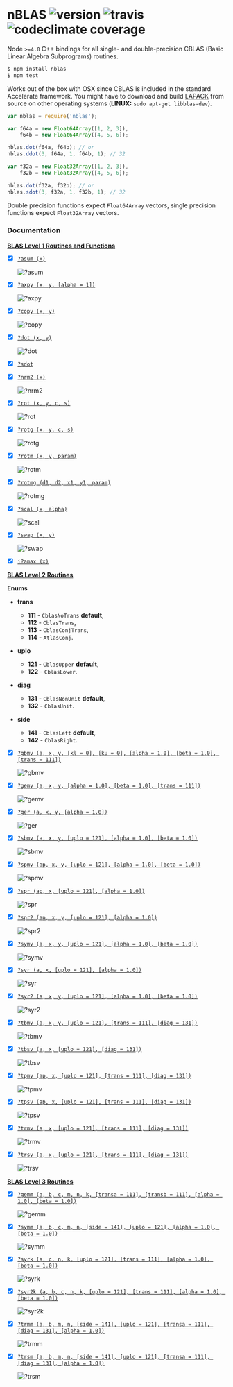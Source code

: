 # nBLAS ![version](https://img.shields.io/npm/v/nblas.svg) ![travis](https://img.shields.io/travis/mateogianolio/nblas.svg) ![codeclimate coverage](https://img.shields.io/codeclimate/coverage/github/mateogianolio/nblas.svg)

Node `>=4.0` C++ bindings for all single- and double-precision CBLAS (Basic Linear Algebra Subprograms) routines.

```bash
$ npm install nblas
$ npm test
```

Works out of the box with OSX since CBLAS is included in the standard Accelerate framework. You might have to download and build [LAPACK](http://www.netlib.org/lapack/#_lapack_version_3_6_0) from source on other operating systems (**LINUX:** `sudo apt-get libblas-dev`).

```javascript
var nblas = require('nblas');

var f64a = new Float64Array([1, 2, 3]),
    f64b = new Float64Array([4, 5, 6]);

nblas.dot(f64a, f64b); // or
nblas.ddot(3, f64a, 1, f64b, 1); // 32

var f32a = new Float32Array([1, 2, 3]),
    f32b = new Float32Array([4, 5, 6]);

nblas.dot(f32a, f32b); // or
nblas.sdot(3, f32a, 1, f32b, 1); // 32
```

Double precision functions expect `Float64Array` vectors, single precision functions expect `Float32Array` vectors.

### Documentation

**[BLAS Level 1 Routines and Functions](https://software.intel.com/en-us/node/468390)**
- [x] [`?asum (x)`](https://software.intel.com/node/e49cf403-8071-4252-a85f-28964ac3da9e#E49CF403-8071-4252-A85F-28964AC3DA9E)

  ![?asum](https://github.com/mateogianolio/nblas/blob/master/tex/asum.png?raw=true)

- [x] [`?axpy (x, y, [alpha = 1])`](https://software.intel.com/node/e25d8e10-0440-4827-bc58-bc71128ea6ee#E25D8E10-0440-4827-BC58-BC71128EA6EE)

  ![?axpy](https://github.com/mateogianolio/nblas/blob/master/tex/axpy.png?raw=true)

- [x] [`?copy (x, y)`](https://software.intel.com/node/20a9ac46-ce44-4a6a-8ce4-6a53d802a0b5#20A9AC46-CE44-4A6A-8CE4-6A53D802A0B5)

  ![?copy](https://github.com/mateogianolio/nblas/blob/master/tex/copy.png?raw=true)

- [x] [`?dot (x, y)`](https://software.intel.com/node/d4e53c70-d8fa-4095-a800-4203cafe64fe#D4E53C70-D8FA-4095-A800-4203CAFE64FE)

  ![?dot](https://github.com/mateogianolio/nblas/blob/master/tex/dot.png?raw=true)

- [x] [`?sdot`](https://software.intel.com/node/a0a4aefe-c291-4847-8242-5ecb3c08d6a5#A0A4AEFE-C291-4847-8242-5ECB3C08D6A5)
- [x] [`?nrm2 (x)`](https://software.intel.com/node/ea1df8e7-fc12-4a82-a804-b62956334c40#EA1DF8E7-FC12-4A82-A804-B62956334C40)

  ![?nrm2](https://github.com/mateogianolio/nblas/blob/master/tex/nrm2.png?raw=true)
- [x] [`?rot (x, y, c, s)`](https://software.intel.com/node/742238c6-e459-4444-a694-7cc7500cf00f#742238C6-E459-4444-A694-7CC7500CF00F)

  ![?rot](https://github.com/mateogianolio/nblas/blob/master/tex/rot.png?raw=true)
- [x] [`?rotg (x, y, c, s)`](https://software.intel.com/node/50049e08-b0f8-4270-80cc-7ab5d25eea3f#50049E08-B0F8-4270-80CC-7AB5D25EEA3F)

  ![?rotg](https://github.com/mateogianolio/nblas/blob/master/tex/rotg.png?raw=true)
- [x] [`?rotm (x, y, param)`](https://software.intel.com/node/8ce9d22e-f4df-46a6-9a8a-faba22bdcc93#8CE9D22E-F4DF-46A6-9A8A-FABA22BDCC93)

  ![?rotm](https://github.com/mateogianolio/nblas/blob/master/tex/rotm.png?raw=true)
- [x] [`?rotmg (d1, d2, x1, y1, param)`](https://software.intel.com/node/a28000eb-ea0b-488b-8058-4e1cb0e97074#A28000EB-EA0B-488B-8058-4E1CB0E97074)

  ![?rotmg](https://github.com/mateogianolio/nblas/blob/master/tex/rotmg.png?raw=true)
- [x] [`?scal (x, alpha)`](https://software.intel.com/node/7269dcfe-7235-4690-a69e-d08712d8fc44#7269DCFE-7235-4690-A69E-D08712D8FC44)

  ![?scal](https://github.com/mateogianolio/nblas/blob/master/tex/scal.png?raw=true)
- [x] [`?swap (x, y)`](https://software.intel.com/node/423ea638-1a23-46d8-a882-e022064edad7#423EA638-1A23-46D8-A882-E022064EDAD7)

  ![?swap](https://github.com/mateogianolio/nblas/blob/master/tex/swap.png?raw=true)
- [x] [`i?amax (x)`](https://software.intel.com/node/c43c2490-109a-4a3b-8c5c-e8b67224bc03#C43C2490-109A-4A3B-8C5C-E8B67224BC03)

**[BLAS Level 2 Routines](https://software.intel.com/en-us/node/468426)**

**Enums**

- **trans**
  - **111** - `CblasNoTrans` **default**,
  - **112** - `CblasTrans`,
  - **113** - `CblasConjTrans`,
  - **114** - `AtlasConj`.

- **uplo**
  - **121** - `CblasUpper` **default**,
  - **122** - `CblasLower`.

- **diag**
  - **131** - `CblasNonUnit` **default**,
  - **132** - `CblasUnit`.

- **side**
  - **141** - `CblasLeft` **default**,
  - **142** - `CblasRight`.


- [x] [`?gbmv (a, x, y, [kl = 0], [ku = 0], [alpha = 1.0], [beta = 1.0], [trans = 111])`](https://software.intel.com/node/bc780af8-f243-4a20-b264-06424a8b5621#BC780AF8-F243-4A20-B264-06424A8B5621)

  ![?gbmv](https://github.com/mateogianolio/nblas/blob/master/tex/gbmv.png?raw=true)

- [x] [`?gemv (a, x, y, [alpha = 1.0], [beta = 1.0], [trans = 111])`](https://software.intel.com/node/443228c4-626e-48a7-b230-26fb061eacf2#443228C4-626E-48A7-B230-26FB061EACF2)

  ![?gemv](https://github.com/mateogianolio/nblas/blob/master/tex/gbmv.png?raw=true)

- [x] [`?ger (a, x, y, [alpha = 1.0])`](https://software.intel.com/node/26a7befc-1a1d-4c19-b482-5e72e6b02417#26A7BEFC-1A1D-4C19-B482-5E72E6B02417)

  ![?ger](https://github.com/mateogianolio/nblas/blob/master/tex/ger.png?raw=true)

- [x] [`?sbmv (a, x, y, [uplo = 121], [alpha = 1.0], [beta = 1.0])`](https://software.intel.com/node/c80f5eb2-d6c3-44e5-b0c8-9813a0c2340a#C80F5EB2-D6C3-44E5-B0C8-9813A0C2340A)

  ![?sbmv](https://github.com/mateogianolio/nblas/blob/master/tex/gbmv.png?raw=true)

- [x] [`?spmv (ap, x, y, [uplo = 121], [alpha = 1.0], [beta = 1.0])`](https://software.intel.com/node/16cb58c4-105b-486c-b6aa-42bb0c721a76#16CB58C4-105B-486C-B6AA-42BB0C721A76)

  ![?spmv](https://github.com/mateogianolio/nblas/blob/master/tex/gbmv.png?raw=true)

- [x] [`?spr (ap, x, [uplo = 121], [alpha = 1.0])`](https://software.intel.com/node/f460bc61-5a47-4c0d-a2e0-a29adaa1b613#F460BC61-5A47-4C0D-A2E0-A29ADAA1B613)

  ![?spr](https://github.com/mateogianolio/nblas/blob/master/tex/spr.png?raw=true)

- [x] [`?spr2 (ap, x, y, [uplo = 121], [alpha = 1.0])`](https://software.intel.com/node/c8dd665d-5e52-4214-aeab-ba4de61418e1#C8DD665D-5E52-4214-AEAB-BA4DE61418E1)

  ![?spr2](https://github.com/mateogianolio/nblas/blob/master/tex/spr2.png?raw=true)

- [x] [`?symv (a, x, y, [uplo = 121], [alpha = 1.0], [beta = 1.0])`](https://software.intel.com/node/6265ba37-6e58-4c27-8035-92d836f58ec4#6265BA37-6E58-4C27-8035-92D836F58EC4)

  ![?symv](https://github.com/mateogianolio/nblas/blob/master/tex/gbmv.png?raw=true)

- [x] [`?syr (a, x, [uplo = 121], [alpha = 1.0])`](https://software.intel.com/node/fcfba6db-8859-42e9-a626-3c74fc34b6c1#FCFBA6DB-8859-42E9-A626-3C74FC34B6C1)

  ![?syr](https://github.com/mateogianolio/nblas/blob/master/tex/syr.png?raw=true)

- [x] [`?syr2 (a, x, y, [uplo = 121], [alpha = 1.0], [beta = 1.0])`](https://software.intel.com/node/34efa07b-4a2a-42c3-90e2-d27b8a8f744e#34EFA07B-4A2A-42C3-90E2-D27B8A8F744E)

  ![?syr2](https://github.com/mateogianolio/nblas/blob/master/tex/spr2.png?raw=true)

- [x] [`?tbmv (a, x, y, [uplo = 121], [trans = 111], [diag = 131])`](https://software.intel.com/node/14dfa68e-00c5-44c5-9e61-7279602af0c7#14DFA68E-00C5-44C5-9E61-7279602AF0C7)

  ![?tbmv](https://github.com/mateogianolio/nblas/blob/master/tex/tbmv.png?raw=true)

- [x] [`?tbsv (a, x, [uplo = 121], [diag = 131])`](https://software.intel.com/node/0e673aed-9c3a-44af-92a5-4a5326d6a007#0E673AED-9C3A-44AF-92A5-4A5326D6A007)

  ![?tbsv](https://github.com/mateogianolio/nblas/blob/master/tex/tbsv.png?raw=true)

- [x] [`?tpmv (ap, x, [uplo = 121], [trans = 111], [diag = 131])`](https://software.intel.com/node/f6666c0e-b843-4e12-9ad4-8898a6ef4018#F6666C0E-B843-4E12-9AD4-8898A6EF4018)

  ![?tpmv](https://github.com/mateogianolio/nblas/blob/master/tex/tbmv.png?raw=true)

- [x] [`?tpsv (ap, x, [uplo = 121], [trans = 111], [diag = 131])`](https://software.intel.com/node/0eecd264-9871-4097-8af5-68eedae0d00a#0EECD264-9871-4097-8AF5-68EEDAE0D00A)

  ![?tpsv](https://github.com/mateogianolio/nblas/blob/master/tex/tbsv.png?raw=true)

- [x] [`?trmv (a, x, [uplo = 121], [trans = 111], [diag = 131])`](https://software.intel.com/node/feb986db-24ff-4e64-9c44-289dde419eeb#FEB986DB-24FF-4E64-9C44-289DDE419EEB)

  ![?trmv](https://github.com/mateogianolio/nblas/blob/master/tex/tbmv.png?raw=true)

- [x] [`?trsv (a, x, [uplo = 121], [trans = 111], [diag = 131])`](https://software.intel.com/node/d8733073-f041-4aa1-b82c-123dfa993ad7#D8733073-F041-4AA1-B82C-123DFA993AD7)

  ![?trsv](https://github.com/mateogianolio/nblas/blob/master/tex/tbsv.png?raw=true)

**[BLAS Level 3 Routines](https://software.intel.com/en-us/node/468478)**
- [x] [`?gemm (a, b, c, m, n, k, [transa = 111], [transb = 111], [alpha = 1.0], [beta = 1.0])`](https://software.intel.com/node/90eaa001-d4c8-4211-9ea0-b62f5ade9cf0#90EAA001-D4C8-4211-9EA0-B62F5ADE9CF0)

  ![?gemm](https://github.com/mateogianolio/nblas/blob/master/tex/gemm.png?raw=true)

- [x] [`?symm (a, b, c, m, n, [side = 141], [uplo = 121], [alpha = 1.0], [beta = 1.0])`](https://software.intel.com/node/cae55cbe-8e83-4c7f-9c54-0a8598f8a8ef#CAE55CBE-8E83-4C7F-9C54-0A8598F8A8EF)

  ![?symm](https://github.com/mateogianolio/nblas/blob/master/tex/gemm.png?raw=true)

- [x] [`?syrk (a, c, n, k, [uplo = 121], [trans = 111], [alpha = 1.0], [beta = 1.0])`](https://software.intel.com/node/e8986ce9-3048-4295-86ff-c2512669b498#E8986CE9-3048-4295-86FF-C2512669B498)

  ![?syrk](https://github.com/mateogianolio/nblas/blob/master/tex/syrk.png?raw=true)

- [x] [`?syr2k (a, b, c, n, k, [uplo = 121], [trans = 111], [alpha = 1.0], [beta = 1.0])`](https://software.intel.com/node/1233ba19-4666-4233-ba59-106b9e644893#1233BA19-4666-4233-BA59-106B9E644893)

  ![?syr2k](https://github.com/mateogianolio/nblas/blob/master/tex/syr2k.png?raw=true)

- [x] [`?trmm (a, b, m, n, [side = 141], [uplo = 121], [transa = 111], [diag = 131], [alpha = 1.0])`](https://software.intel.com/node/fe86b64a-4620-4e8f-8263-8442ace782df#FE86B64A-4620-4E8F-8263-8442ACE782DF)

  ![?trmm](https://github.com/mateogianolio/nblas/blob/master/tex/trmm.png?raw=true)

- [x] [`?trsm (a, b, m, n, [side = 141], [uplo = 121], [transa = 111], [diag = 131], [alpha = 1.0])`](https://software.intel.com/node/ce40548f-549d-4af8-9668-b63b28c8c63f#CE40548F-549D-4AF8-9668-B63B28C8C63F)

  ![?trsm](https://github.com/mateogianolio/nblas/blob/master/tex/trsm.png?raw=true)
